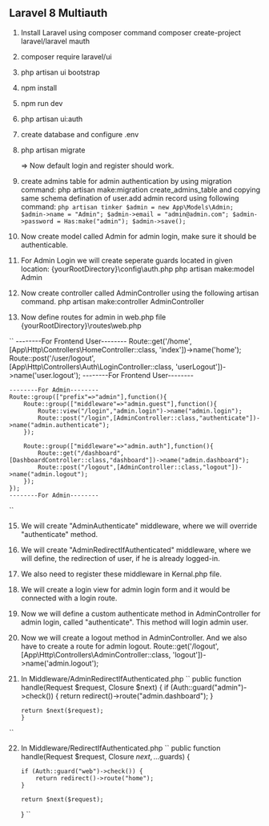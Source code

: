 ## Laravel 8 Multiauth

1. Install Laravel using composer command
   composer create-project laravel/laravel mauth
2. composer require laravel/ui
3. php artisan ui bootstrap
4. npm install
5. npm run dev
6. php artisan ui:auth
7. create database and configure .env
9. php artisan migrate

    => Now default login and register should work.

10. create admins table for admin authentication by using migration command: php artisan make:migration create_admins_table and copying same schema defination of user.add admin record using following command: 
``
	php artisan tinker
	$admin = new App\Models\Admin;
	$admin->name = "Admin";
	$admin->email = "admin@admin.com";
	$admin->password = Has:make("admin");
	$admin->save();
``

11. Now create model called Admin for admin login, make sure it should be authenticable.

12. For Admin Login we will create seperate guards located in given location:
    {yourRootDirectory}\config\auth.php
    php artisan make:model Admin	

13. Now create controller called AdminController using the following artisan command.
    php artisan make:controller AdminController

14. Now define routes for admin in web.php file
    {yourRootDirectory}\routes\web.php

``
    --------For Frontend User--------
    Route::get('/home', [App\Http\Controllers\HomeController::class, 'index'])->name('home');
    Route::post('/user/logout', [App\Http\Controllers\Auth\LoginController::class, 'userLogout'])->name('user.logout');
    --------For Frontend User--------

    --------For Admin--------
    Route::group(["prefix"=>"admin"],function(){
        Route::group(["middleware"=>"admin.guest"],function(){
            Route::view("/login","admin.login")->name("admin.login");
            Route::post("/login",[AdminController::class,"authenticate"])->name("admin.authenticate");
        });

        Route::group(["middleware"=>"admin.auth"],function(){
            Route::get("/dashboard",[DashboardController::class,"dashboard"])->name("admin.dashboard");
            Route::post("/logout",[AdminController::class,"logout"])->name("admin.logout");
        });
    });
    --------For Admin--------
``

15. We will create "AdminAuthenticate" middleware, where we will override "authenticate" method. 

16. We will create "AdminRedirectIfAuthenticated" middleware, where we will define, the redirection of user, if he is already logged-in.

17. We also need to register these middleware in Kernal.php file.     

18. We will create a login view for admin login form and it would be connected with a login route.    
	    
19. Now we will define a custom authenticate method in AdminController for admin login, 
    called "authenticate". This method will login admin user.
	
20. Now we will create a logout method in AdminController. And we also have to create a route 
    for admin logout.
    Route::get('/logout', [App\Http\Controllers\AdminController::class, 'logout'])->name('admin.logout');
    
21. In Middleware/AdminRedirectIfAuthenticated.php
``
	public function handle(Request $request, Closure $next)
    	{
		if (Auth::guard("admin")->check()) {
		    return redirect()->route("admin.dashboard");
		}

		return $next($request);
    	}
``

22. In Middleware/RedirectIfAuthenticated.php
``
	public function handle(Request $request, Closure $next, ...$guards)
    	{

		if (Auth::guard("web")->check()) {
		    return redirect()->route("home");
		}

		return $next($request);
   	}
``
